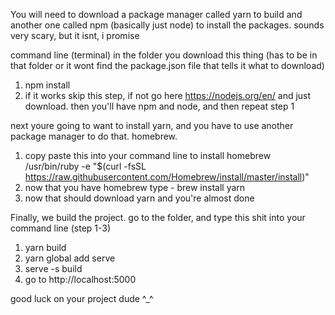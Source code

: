 You will need to download a package manager called yarn to build and another one called npm (basically just node) to install the packages. sounds very scary, but it isnt, i promise

command line (terminal) in the folder you download this thing
(has to be in that folder or it wont find the package.json file that tells it what to download)
1. npm install
2. if it works skip this step, if not go here https://nodejs.org/en/ and just download. then you'll have npm and node, and then repeat step 1

next youre going to want to install yarn, and you have to use another package manager to do that. homebrew. 

1. copy paste this into your command line to install homebrew 
/usr/bin/ruby -e "$(curl -fsSL https://raw.githubusercontent.com/Homebrew/install/master/install)"
2. now that you have homebrew type - brew install yarn
3. now that should download yarn and you're almost done

Finally, we build the project. go to the folder, and type this shit into your command line (step 1-3)
1. yarn build
2. yarn global add serve
3. serve -s build
4. go to http://localhost:5000

good luck on your project dude ^_^